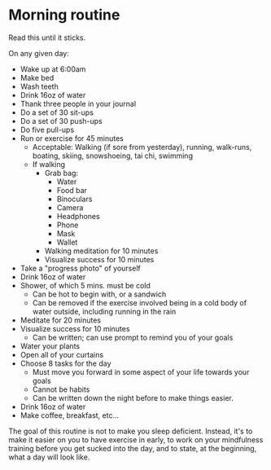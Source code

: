 # Morning routine

Read this until it sticks.

On any given day:

- Wake up at 6:00am
- Make bed
- Wash teeth
- Drink 16oz of water
- Thank three people in your journal
- Do a set of 30 sit-ups
- Do a set of 30 push-ups
- Do five pull-ups
- Run or exercise for 45 minutes
  - Acceptable: Walking (if sore from yesterday), running, walk-runs, boating, skiing, snowshoeing, tai chi, swimming
  - If walking
    - Grab bag:
      - Water
      - Food bar
      - Binoculars
      - Camera
      - Headphones
      - Phone
      - Mask
      - Wallet
    - Walking meditation for 10 minutes
    - Visualize success for 10 minutes
- Take a "progress photo" of yourself
- Drink 16oz of water
- Shower, of which 5 mins. must be cold
  - Can be hot to begin with, or a sandwich
  - Can be removed if the exercise involved being in a cold body of water outside, including running in the rain
- Meditate for 20 minutes
- Visualize success for 10 minutes
  - Can be written; can use prompt to remind you of your goals
- Water your plants
- Open all of your curtains
- Choose 8 tasks for the day
  - Must move you forward in some aspect of your life towards your goals
  - Cannot be habits
  - Can be written down the night before to make things easier.
- Drink 16oz of water
- Make coffee, breakfast, etc...

The goal of this routine is not to make you sleep deficient. Instead, it's to make it easier on you to have exercise in early, to work on your mindfulness training before you get sucked into the day, and to state, at the beginning, what a day will look like.
